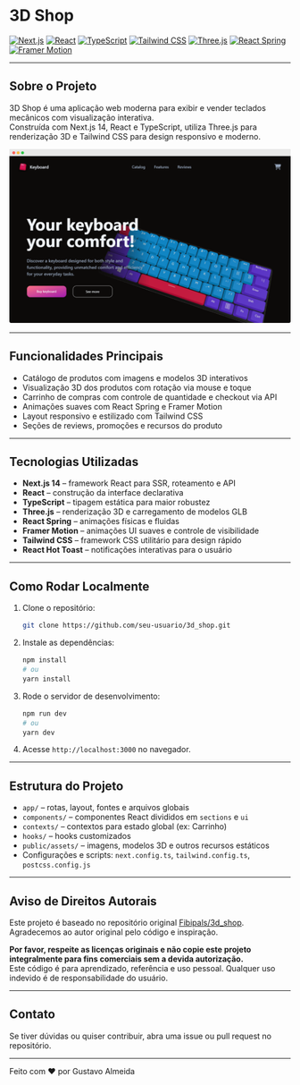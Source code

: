 # 3D Shop

[![Next.js](https://img.shields.io/badge/Next.js-000000?style=flat&logo=next.js&logoColor=white)](https://nextjs.org/) 
[![React](https://img.shields.io/badge/React-20232A?style=flat&logo=react&logoColor=61DAFB)](https://reactjs.org/)
[![TypeScript](https://img.shields.io/badge/TypeScript-3178C6?style=flat&logo=typescript&logoColor=white)](https://www.typescriptlang.org/)
[![Tailwind CSS](https://img.shields.io/badge/Tailwind_CSS-06B6D4?style=flat&logo=tailwind-css&logoColor=white)](https://tailwindcss.com/)
[![Three.js](https://img.shields.io/badge/Three.js-000000?style=flat&logo=three.js&logoColor=white)](https://threejs.org/)
[![React Spring](https://img.shields.io/badge/React_Spring-9AE6B4?style=flat)](https://react-spring.io/)
[![Framer Motion](https://img.shields.io/badge/Framer_Motion-F24E1E?style=flat&logo=framer&logoColor=white)](https://www.framer.com/motion/)

---

## Sobre o Projeto

3D Shop é uma aplicação web moderna para exibir e vender teclados mecânicos com visualização interativa.  
Construída com Next.js 14, React e TypeScript, utiliza Three.js para renderização 3D e Tailwind CSS para design responsivo e moderno.

![Demonstração do Jogo](./public/images/demo.png)

---

## Funcionalidades Principais

- Catálogo de produtos com imagens e modelos 3D interativos
- Visualização 3D dos produtos com rotação via mouse e toque
- Carrinho de compras com controle de quantidade e checkout via API
- Animações suaves com React Spring e Framer Motion
- Layout responsivo e estilizado com Tailwind CSS
- Seções de reviews, promoções e recursos do produto

---

## Tecnologias Utilizadas

- **Next.js 14** – framework React para SSR, roteamento e API
- **React** – construção da interface declarativa
- **TypeScript** – tipagem estática para maior robustez
- **Three.js** – renderização 3D e carregamento de modelos GLB
- **React Spring** – animações físicas e fluidas
- **Framer Motion** – animações UI suaves e controle de visibilidade
- **Tailwind CSS** – framework CSS utilitário para design rápido
- **React Hot Toast** – notificações interativas para o usuário

---

## Como Rodar Localmente

1. Clone o repositório:
   ```bash
   git clone https://github.com/seu-usuario/3d_shop.git
   ```

2. Instale as dependências:
   ```bash
   npm install
   # ou
   yarn install
   ```

3. Rode o servidor de desenvolvimento:
   ```bash
   npm run dev
   # ou
   yarn dev
   ```

4. Acesse `http://localhost:3000` no navegador.

---

## Estrutura do Projeto

- `app/` – rotas, layout, fontes e arquivos globais
- `components/` – componentes React divididos em `sections` e `ui`
- `contexts/` – contextos para estado global (ex: Carrinho)
- `hooks/` – hooks customizados
- `public/assets/` – imagens, modelos 3D e outros recursos estáticos
- Configurações e scripts: `next.config.ts`, `tailwind.config.ts`, `postcss.config.js`

---

## Aviso de Direitos Autorais

Este projeto é baseado no repositório original [Fibipals/3d_shop](https://github.com/Fibipals/3d_shop).  
Agradecemos ao autor original pelo código e inspiração.

**Por favor, respeite as licenças originais e não copie este projeto integralmente para fins comerciais sem a devida autorização.**  
Este código é para aprendizado, referência e uso pessoal. Qualquer uso indevido é de responsabilidade do usuário.

---

## Contato

Se tiver dúvidas ou quiser contribuir, abra uma issue ou pull request no repositório.

---

Feito com ❤️ por Gustavo Almeida
